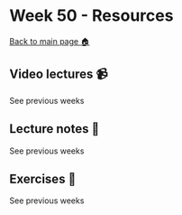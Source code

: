 # Week 50 - Resources

[Back to main page :house:](https://github.com/kokchun/Linjar-algebra-21)

## Video lectures :video_camera:

See previous weeks

## Lecture notes :book:

See previous weeks

## Exercises :running:

See previous weeks